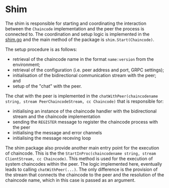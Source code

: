 # Shim

The shim is responsible for starting and coordinating the interaction between the `Chaincode` implementation and the peer the process is connected to. The coordination and setup logic is implemented in the [shim.go](https://github.com/hyperledger/fabric-chaincode-go/blob/master/shim/shim.go) and the main method of the package is `shim.Start(Chaincode)`.

The setup procedure is as follows:

- retrieval of the chaincode name in the format `name:version` from the environment;
- retrieval of the configuration (i.e. peer address and port, GRPC settings);
- initialisation of the bidirectional communication stream with the peer; and
- setup of the "chat" with the peer.

The chat with the peer is implemented in the `chatWithPeer(chaincodename string, stream PeerChaincodeStream, cc Chaincode)` that is responsible for:

- initialising an instance of the chaincode handler with the bidirectional stream and the chaincode implementation
- sending the `REGISTER` message to register the chaincode process with the peer
- initialising the message and error channels
- initialising the message receving loop

The shim package also provide another main entry point for the execution of chaincode. This is the the `StartInProc(chaincodename string, stream ClientStream, cc Chaincode)`. This method is used for the execution of system chaincodes within the peer. The logic implemented here, eventually leads to calling `chatWithPeer(...)`. The only difference is the provision of the stream that connects the chaincode to the peer and the resolution of the chaincode name, which in this case is passed as an argument.
